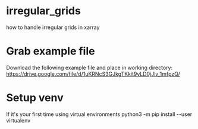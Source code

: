 # irregular_grids
how to handle irregular grids in xarray

# Grab example file
Download the following example file and place in working directory: https://drive.google.com/file/d/1uKRNcS3GJkgTKkit9yLD0jJlv_1mfpzQ/

# Setup venv 
If it's your first time using virtual environments
python3 -m pip install --user virtualenv

